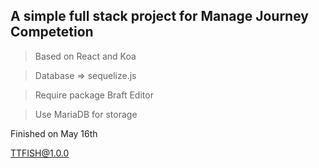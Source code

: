 ## A simple full stack project for Manage Journey Competetion

> Based on React and Koa 

> Database => sequelize.js

> Require package Braft Editor

> Use MariaDB for storage

Finished on May 16th

TTFISH@1.0.0

